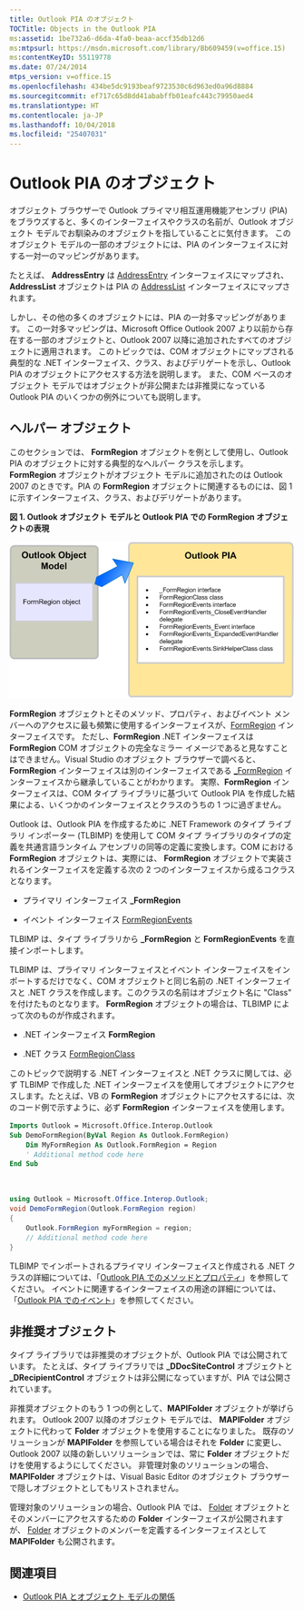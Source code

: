 ```yaml
---
title: Outlook PIA のオブジェクト
TOCTitle: Objects in the Outlook PIA
ms:assetid: 1be732a6-d6da-4fa0-beaa-accf35db12d6
ms:mtpsurl: https://msdn.microsoft.com/library/Bb609459(v=office.15)
ms:contentKeyID: 55119778
ms.date: 07/24/2014
mtps_version: v=office.15
ms.openlocfilehash: 434be5dc9193beaf9723530c6d963ed0a96d8884
ms.sourcegitcommit: ef717c65d8dd41ababffb01eafc443c79950aed4
ms.translationtype: HT
ms.contentlocale: ja-JP
ms.lasthandoff: 10/04/2018
ms.locfileid: "25407031"
---
```

# <a name="objects-in-the-outlook-pia"></a>Outlook PIA のオブジェクト

オブジェクト ブラウザーで Outlook プライマリ相互運用機能アセンブリ (PIA) をブラウズすると、多くのインターフェイスやクラスの名前が、Outlook オブジェクト モデルでお馴染みのオブジェクトを指していることに気付きます。 このオブジェクト モデルの一部のオブジェクトには、PIA のインターフェイスに対する一対一のマッピングがあります。 

たとえば、 **AddressEntry** は [AddressEntry](https://msdn.microsoft.com/library/bb609728\(v=office.15\)) インターフェイスにマップされ、 **AddressList** オブジェクトは PIA の [AddressList](https://msdn.microsoft.com/library/bb623538\(v=office.15\)) インターフェイスにマップされます。 

しかし、その他の多くのオブジェクトには、PIA の一対多マッピングがあります。 この一対多マッピングは、Microsoft Office Outlook 2007 より以前から存在する一部のオブジェクトと、Outlook 2007 以降に追加されたすべてのオブジェクトに適用されます。 このトピックでは、COM オブジェクトにマップされる典型的な .NET インターフェイス、クラス、およびデリゲートを示し、Outlook PIA のオブジェクトにアクセスする方法を説明します。 また、COM ベースのオブジェクト モデルではオブジェクトが非公開または非推奨になっている Outlook PIA のいくつかの例外についても説明します。

## <a name="helper-objects"></a>ヘルパー オブジェクト

このセクションでは、 **FormRegion** オブジェクトを例として使用し、Outlook PIA のオブジェクトに対する典型的なヘルパー クラスを示します。 **FormRegion** オブジェクトがオブジェクト モデルに追加されたのは Outlook 2007 のときです。PIA の **FormRegion** オブジェクトに関連するものには、図 1 に示すインターフェイス、クラス、およびデリゲートがあります。

**図 1. Outlook オブジェクト モデルと Outlook PIA での FormRegion オブジェクトの表現**

![Outlook オブジェクト モデルと Outlook PIA での FormRegion オブジェクトの表現](media/pia-outlook-object-model.gif)

**FormRegion** オブジェクトとそのメソッド、プロパティ、およびイベント メンバーへのアクセスに最も頻繁に使用するインターフェイスが、[FormRegion](https://msdn.microsoft.com/library/bb652633\(v=office.15\)) インターフェイスです。 ただし、**FormRegion** .NET インターフェイスは **FormRegion** COM オブジェクトの完全なミラー イメージであると見なすことはできません。Visual Studio のオブジェクト ブラウザーで調べると、**FormRegion** インターフェイスは別のインターフェイスである [\_FormRegion](https://msdn.microsoft.com/library/bb645761\(v=office.15\)) インターフェイスから継承していることがわかります。 実際、**FormRegion** インターフェイスは、COM タイプ ライブラリに基づいて Outlook PIA を作成した結果による、いくつかのインターフェイスとクラスのうちの 1 つに過ぎません。

Outlook は、Outlook PIA を作成するために .NET Framework のタイプ ライブラリ インポーター (TLBIMP) を使用して COM タイプ ライブラリのタイプの定義を共通言語ランタイム アセンブリの同等の定義に変換します。COM における **FormRegion** オブジェクトは、実際には、 **FormRegion** オブジェクトで実装されるインターフェイスを定義する次の 2 つのインターフェイスから成るコクラスとなります。

- プライマリ インターフェイス **\_FormRegion**

- イベント インターフェイス [FormRegionEvents](https://msdn.microsoft.com/library/bb611940\(v=office.15\))

TLBIMP は、タイプ ライブラリから **\_FormRegion** と **FormRegionEvents** を直接インポートします。

TLBIMP は、プライマリ インターフェイスとイベント インターフェイスをインポートするだけでなく、COM オブジェクトと同じ名前の .NET インターフェイスと .NET クラスを作成します。このクラスの名前はオブジェクト名に "Class" を付けたものとなります。 **FormRegion** オブジェクトの場合は、TLBIMP によって次のものが作成されます。

- .NET インターフェイス **FormRegion**

- .NET クラス [FormRegionClass](https://msdn.microsoft.com/library/bb624204\(v=office.15\))

このトピックで説明する .NET インターフェイスと .NET クラスに関しては、必ず TLBIMP で作成した .NET インターフェイスを使用してオブジェクトにアクセスします。たとえば、VB の **FormRegion** オブジェクトにアクセスするには、次のコード例で示すように、必ず **FormRegion** インターフェイスを使用します。

```vb
Imports Outlook = Microsoft.Office.Interop.Outlook
Sub DemoFormRegion(ByVal Region As Outlook.FormRegion)
    Dim MyFormRegion As Outlook.FormRegion = Region
    ' Additional method code here
End Sub
```

<br/>

```csharp
using Outlook = Microsoft.Office.Interop.Outlook; 
void DemoFormRegion(Outlook.FormRegion region) 
{
    Outlook.FormRegion myFormRegion = region; 
    // Additional method code here
}
```

TLBIMP でインポートされるプライマリ インターフェイスと作成される .NET クラスの詳細については、「[Outlook PIA でのメソッドとプロパティ](methods-and-properties-in-the-outlook-pia.md)」を参照してください。 イベントに関連するインターフェイスの用途の詳細については、「[Outlook PIA でのイベント](events-in-the-outlook-pia.md)」を参照してください。

## <a name="deprecated-objects"></a>非推奨オブジェクト

タイプ ライブラリでは非推奨のオブジェクトが、Outlook PIA では公開されています。 たとえば、タイプ ライブラリでは **\_DDocSiteControl** オブジェクトと **\_DRecipientControl** オブジェクトは非公開になっていますが、PIA では公開されています。

非推奨オブジェクトのもう 1 つの例として、**MAPIFolder** オブジェクトが挙げられます。 Outlook 2007 以降のオブジェクト モデルでは、 **MAPIFolder** オブジェクトに代わって **Folder** オブジェクトを使用することになりました。 既存のソリューションが **MAPIFolder** を参照している場合はそれを **Folder** に変更し、Outlook 2007 以降の新しいソリューションでは、常に **Folder** オブジェクトだけを使用するようにしてください。 非管理対象のソリューションの場合、 **MAPIFolder** オブジェクトは、Visual Basic Editor のオブジェクト ブラウザーで隠しオブジェクトとしてもリストされません。 

管理対象のソリューションの場合、Outlook PIA では、 [Folder](https://msdn.microsoft.com/library/bb645774\(v=office.15\)) オブジェクトとそのメンバーにアクセスするための **Folder** インターフェイスが公開されますが、 [Folder](https://msdn.microsoft.com/library/bb624369\(v=office.15\)) オブジェクトのメンバーを定義するインターフェイスとして **MAPIFolder** も公開されます。

## <a name="see-also"></a>関連項目

- [Outlook PIA とオブジェクト モデルの関係](relating-the-outlook-pia-with-the-object-model.md)


